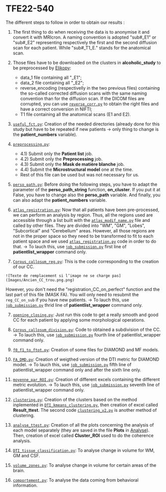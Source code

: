 # TFE22-540
The different steps to follow in order to obtain our results : 
  
  1) The first thing to do when receiving the data is to anonymise it and convert it with MRIcron. A naming convention is adopted "sub#_E1" or "sub#_E2" representing respectively the first and the second diffusion scan for each patient. While "sub#_T1_E." stands for the anatomical scan. 
  
  2) Those files have to be downloaded on the clusters in **alcoholic_study** to be preprocessed by [Elikopy](https://elikopy.readthedocs.io/en/latest/): 
      - data_1 file containing all "_E1";
      - data_2 file containing all "_E2";
      - reverse_encoding (respectivelly in the two previous files) containing the so-called corrected diffusion scans with the same naming convention than for the diffusion scan. If the DICOM files are corrupted, you can use [`reverse_corr.py`]() to obtain the right files and have a correct conversion in NIFTI;
      - T1 file containing all the anatomical scans (E1 and E2).
  
  3) [`useful_fct.py`](https://github.com/PiLAB-Medical-Imaging/TFE22-540_Alcohol/blob/main/Codes/useful_fct.py): Creation of the needed directories (already done for this study but have to be repeated if new patients → only thing to change is the **patient_numbers** variable).
  
  4) [`preprocessing.py`](https://github.com/PiLAB-Medical-Imaging/TFE22-540_Alcohol/blob/main/Codes/preprocessing.py): 
      - 4.1) Submit only the **Patient list** job.
      - 4.2) Submit only the **Preprocessing** job. 
      - 4.3) Submit only the **Mask de matière blanche** job.
      - 4.4) Submit the **Microstructural model** one at the time. 
      - Rest of this file can be used but was not necessary for us. 

  5) [`perso_path.py`](https://github.com/PiLAB-Medical-Imaging/TFE22-540_Alcohol/blob/main/Codes/perso_path.py): Before doing the following steps, you have to adapt the parameter of the **perso_path_string** function, **on_cluster**. If you put it at False, you have to change also the **perso_path** variable. And finally, you can also adapt the **patient_numbers** variable.
  
  6) [`atlas_registration.py`](https://github.com/PiLAB-Medical-Imaging/TFE22-540_Alcohol/blob/main/Codes/atlas_registration.py): Now that all patients have been pre-processed, we can perform an analysis by region. Thus, all the regions used are accessible through a list built with the [`atlas_modif_name.py`](https://github.com/PiLAB-Medical-Imaging/TFE22-540_Alcohol/blob/main/Codes/atlas_modif_name.py) file and called by other files. They are divided into "WM", "GM", "Lobes", "Subcortical" and "Cerebellum" areas. However, all those regions are not in the proper space so they need to be transformed to fit to each patient space and we used [`atlas_registration.py`](https://github.com/PiLAB-Medical-Imaging/TFE22-540_Alcohol/blob/main/Codes/atlas_registration.py) code in order to do that.
→ To lauch this, use [`job_submission.py`](https://github.com/PiLAB-Medical-Imaging/TFE22-540_Alcohol/blob/main/Codes/job_submission.py) first line of **patientlist_wrapper** command only. 
  
  6) [`Corpus_callosum_reg.py`](https://github.com/PiLAB-Medical-Imaging/TFE22-540_Alcohol/blob/main/Codes/Corpus_callosum_reg.py): This is the code corresponding to the creation of our CC. 


	![Texte de remplacement si l’image ne se charge pas](Images/Ancien_CC_trou.png.png)


However, you don't need the "registration_CC_on_perfect" function and the last part of this file (MASK FA). You will only need to resubmit the `reg_CC_on_sub` if you have new patients. 
→ To lauch this, use [`job_submission.py`](https://github.com/PiLAB-Medical-Imaging/TFE22-540_Alcohol/blob/main/Codes/job_submission.py) thrid line of **patientlist_wrapper** command only. 
  
  7) [`opening_closing.py`](https://github.com/PiLAB-Medical-Imaging/TFE22-540_Alcohol/blob/main/Codes/opening_closing.py): Just run this code to get a really smooth and good CC for each patient by applying some morphological operations.
  
  8) [`Corpus_callosum_division.py`](https://github.com/PiLAB-Medical-Imaging/TFE22-540_Alcohol/blob/main/Codes/Corpus_callosum_division.py): Code to obtained a subdivision of the CC.
  → To lauch this, use [`job_submission.py`](https://github.com/PiLAB-Medical-Imaging/TFE22-540_Alcohol/blob/main/Codes/job_submission.py) fourth line of patientlist_wrapper command only. 
  
  9) [`f0_f1_to_ftot.py`](https://github.com/PiLAB-Medical-Imaging/TFE22-540_Alcohol/blob/main/Codes/f0_f1_to_ftot.py): Creation of some files for DIAMOND and MF models.
  
  10) [`FA_DMD.py`](https://github.com/PiLAB-Medical-Imaging/TFE22-540_Alcohol/blob/main/Codes/FA_DMD.py): Creation of weigthed version of the DTI metric for DIAMOND model.
  → To lauch this, use [`job_submission.py`](https://github.com/PiLAB-Medical-Imaging/TFE22-540_Alcohol/blob/main/Codes/job_submission.py) fifth line of patientlist_wrapper command only and after the sixth line only.
  
  11) [`moyenne_par_ROI.py`](https://github.com/PiLAB-Medical-Imaging/TFE22-540_Alcohol/blob/main/Codes/moyenne_ROI_v2.py): Creation of different excels containing the different metric evolution.
  → To lauch this, use [`job_submission.py`](https://github.com/PiLAB-Medical-Imaging/TFE22-540_Alcohol/blob/main/Codes/job_submission.py) seventh line of patientlist_wrapper command only.
  
  12) [`clustering.py`](https://github.com/PiLAB-Medical-Imaging/TFE22-540_Alcohol/blob/main/Codes/clustering.py): Creation of the clusters based on the method inplemented in [`DTI_kmeans_clustering.py`](https://github.com/PiLAB-Medical-Imaging/TFE22-540_Alcohol/blob/main/Codes/DTI_kmeans_clustering.py), then creation of excel called **Result_ttest**. The second code [`clustering_v2.py`](https://github.com/PiLAB-Medical-Imaging/TFE22-540_Alcohol/blob/main/Codes/clustering_v2.py) is another method of clustering.
  
  13) [`analyse_ttest.py`](https://github.com/PiLAB-Medical-Imaging/TFE22-540_Alcohol/blob/main/Codes/analyse_ttest.py): Creation of all the plots concerning the analysis of each model separately (they are saved in the file **Plots** in [Analyse](https://github.com/PiLAB-Medical-Imaging/TFE22-540_Alcohol/tree/main/Analyse)). Then, creation of excel called **Cluster_ROI** used to do the coherence analysis.
  
  14) [`DTI_tissue_classification.py`](https://github.com/PiLAB-Medical-Imaging/TFE22-540_Alcohol/blob/main/Codes/DTI_tissue_classification.py): To analyse change in volume for WM, GM and CSF. 
  
  15) [`volume_zones.py`](https://github.com/PiLAB-Medical-Imaging/TFE22-540_Alcohol/blob/main/Codes/volumes_zones.py): To analyse change in volume for certain areas of the brain. 
  
  16) [`comportement.py`](https://github.com/PiLAB-Medical-Imaging/TFE22-540_Alcohol/blob/main/Codes/comportement.py): To analyse the data coming from behavioral information. 
